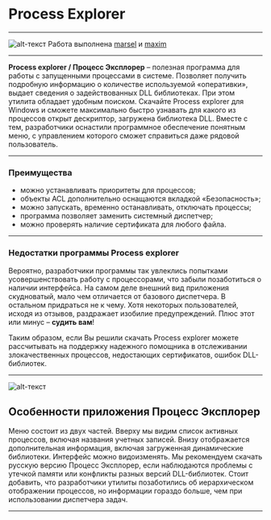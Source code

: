 # Process Explorer
***
![alt-текст](https://1tors.com/wp-content/uploads/2021/08/Process-Explorer.jpg "нажмите и будете в sh0kE")
Работа выполнена [marsel](https://vk.com/@marselnasy) и [maxim](https://vk.com/id329216670)
***

**Process explorer / Процесс Эксплорер** – полезная программа для работы с запущенными процессами в системе. Позволяет получить подробную информацию о количестве используемой «оперативки», выдает сведения о задействованных DLL библиотеках. При этом утилита обладает удобным поиском. Скачайте Process explorer для Windows и сможете максимально быстро узнавать для какого из процессов открыт дескриптор, загружена библиотека DLL. Вместе с тем, разработчики оснастили программное обеспечение понятным меню, с управлением которого сможет справиться даже рядовой пользователь.
***
### Преимущества
- можно устанавливать приоритеты для процессов;
- объекты ACL дополнительно оснащаются вкладкой «Безопасность»;
- можно запускать, временно останавливать, отключать процессы;
- программа позволяет заменить системный диспетчер;
- можно проверять наличие сертификата для любого файла.
***
### Недостатки программы Process explorer
Вероятно, разработчики программы так увлеклись попытками усовершенствовать работу с процессорами, что забыли позаботиться о наличии интерфейса. На самом деле внешний вид приложения скудноватый, мало чем отличается от базового диспетчера. В остальном придраться не к чему. Хотя некоторых пользователей, исходя из отзывов, раздражает изобилие предупреждений. Плюс этот или минус – **судить вам**!

Таким образом, если Вы решили скачать Process explorer можете рассчитывать на поддержку надежного помощника в отслеживании злокачественных процессов, недостающих сертификатов, ошибок DLL-библиотек.
***
![alt-текст](https://cdn.winappstore.ru/scr/254.png "нажмите и будете в sh0kE")

## Особенности приложения Процесс Эксплорер
Меню состоит из двух частей. Вверху мы видим список активных процессов, включая названия учетных записей. Внизу отображается дополнительная информация, включая загруженная динамические библиотеки. Интерфейс можно видоизменять. Мы рекомендуем скачать русскую версию Процесс Эксплорер, если наблюдаются проблемы с утечкой памяти или конфликты разных версий DLL-библиотек. Стоит добавить, что разработчики утилиты позаботились об иерархическом отображении процессов, но информации гораздо больше, чем при использовании диспетчера задач.
***
